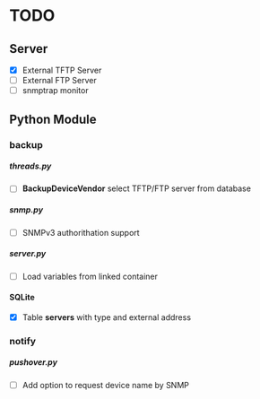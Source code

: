 # TODO

## Server
- [x] External TFTP Server
- [ ] External FTP Server
- [ ] snmptrap monitor

## Python Module

### backup

##### threads.py
- [ ] **BackupDeviceVendor** select TFTP/FTP server from database

##### snmp.py
- [ ] SNMPv3 authorithation support

##### server.py
- [ ] Load variables from linked container

#### SQLite
- [x] Table **servers** with type and external address

### notify

##### pushover.py
- [ ] Add option to request device name by SNMP
